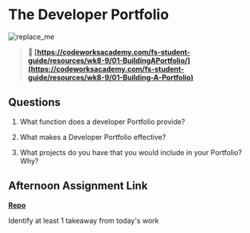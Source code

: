 # The Developer Portfolio

![replace_me](https://codeworks.blob.core.windows.net/public/assets/img/illustrations/placeholder.svg)

> **📖 [https://codeworksacademy.com/fs-student-guide/resources/wk8-9/01-BuildingAPortfolio/](https://codeworksacademy.com/fs-student-guide/resources/wk8-9/01-Building-A-Portfolio)**

## Questions

1. What function does a developer Portfolio provide?

2. What makes a Developer Portfolio effective?

3. What projects do you have that you would include in your Portfolio? Why?

## Afternoon Assignment Link

**[Repo](https://github.com/MarkOhnsman/<ASSIGNMENT_REPO>)**

Identify at least 1 takeaway from today's work

